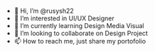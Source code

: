 - 👋 Hi, I’m @rusysh22
- 👀 I’m interested in UI/UX Designer
- 🌱 I’m currently learning Design Media Visual
- 💞️ I’m looking to collaborate on Design Project
- 📫 How to reach me, just share my portofolio

<!---
rusysh22/rusysh22 is a ✨ special ✨ repository because its `README.md` (this file) appears on your GitHub profile.
You can click the Preview link to take a look at your changes.
--->
